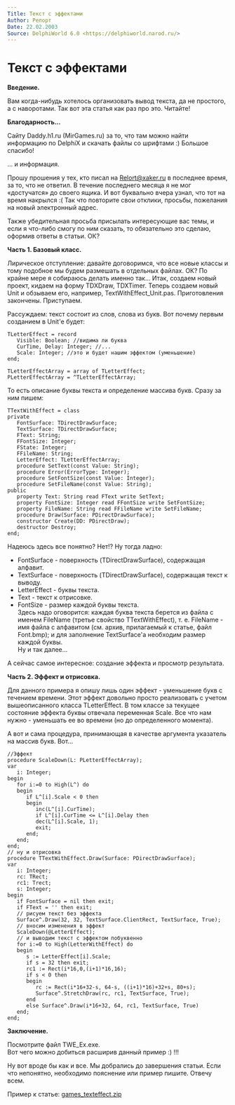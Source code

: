 ```yaml
---
Title: Текст с эффектами
Author: Релорт
Date: 22.02.2003
Source: DelphiWorld 6.0 <https://delphiworld.narod.ru/>
---
```



Текст с эффектами
=================


**Введение.**

Вам когда-нибудь хотелось организовать вывод текста, да не простого, а с
наворотами. Так вот эта статья как раз про это. Читайте!

**Благодарность...**

Сайту Daddy.h1.ru (MirGames.ru) за то, что там можно найти информацию по
DelphiX и скачать файлы со шрифтами :) Большое спасибо!

... и информация.

Прошу прошения у тех, кто писал на Relort@xaker.ru в последнее время,
за то, что не ответил. В течение последнего месяца я не мог «достучатся»
до своего ящика. И вот буквально вчера узнал, что тот на время накрылся
:( Так что повторите свои отклики, просьбы, пожелания на новый
электронный адрес.

Также убедительная просьба присылать интересующие вас темы, и если я
что-либо смогу по ним сказать, то обязательно это сделаю, оформив ответы
в статьи. ОК?

**Часть 1. Базовый класс.**

Лирическое отступление: давайте договоримся, что все новые классы и тому
подобное мы будем размешать в отдельных файлах. ОК? По крайне мере я
собираюсь делать именно так... Итак, создаем новый проект, кидаем на
форму TDXDraw, TDXTimer. Теперь создаем новый Unit и обзываем его,
например, TextWithEffect\_Unit.pas. Приготовления закончены.
Приступаем.

Рассуждаем: текст состоит из слов, слова из букв. Вот почему первым
созданием в Unit'е будет:

    TLetterEffect = record
       Visible: Boolean; //видима ли буква
       CurTime, Delay: Integer; //...
       Scale: Integer; //это и будет нашим эффектом (уменьшение)
    end;
     
    TLetterEffectArray = array of TLetterEffect;
    PLetterEffectArray = ^TLetterEffectArray;

То есть описание буквы текста и определение массива букв. Сразу за ним
пишем:

     
    TTextWithEffect = class
    private
       FontSurface: TDirectDrawSurface;
       TextSurface: TDirectDrawSurface;
       FText: String;
       FFontSize: Integer;
       FState: Integer;
       FFileName: String;
       LetterEffect: TLetterEffectArray;
       procedure SetText(const Value: String);
       procedure Error(ErrorType: Integer);
       procedure SetFontSize(const Value: Integer);
       procedure SetFileName(const Value: String);
    public
       property Text: String read FText write SetText;
       property FontSize: Integer read FFontSize write SetFontSize;
       property FileName: String read FFileName write SetFileName;
       procedure Draw(Surface: PDirectDrawSurface);
       constructor Create(DD: PDirectDraw);
       destructor Destroy;
    end;

Надеюсь здесь все понятно? Нет!? Ну тогда ладно:

- FontSurface - поверхность (TDirectDrawSurface), содержащая алфавит.
- TextSurface - поверхность (TDirectDrawSurface), содержащая текст к выводу.
- LetterEffect - буквы текста.
- Text - текст к отрисовке.
- FontSize - размер каждой буквы текста.  
  Здесь надо оговорится: каждая
  буква текста берется из файла с именем FileName (третье свойство
  TTextWithEffect), т. е. FileName - имя файла с алфавитом (см. архив,
  прилагаемый к статье, файл Font.bmp); и для заполнение TextSurface'а
  необходим размер каждой буквы.  
  Ну и так далее...

А сейчас самое интересное: создание эффекта и просмотр результата.

**Часть 2. Эффект и отрисовка.**

Для данного примера я опишу лишь один эффект - уменьшение букв с
течением времени. Этот эффект довольно просто реализовать с учетом
вышеописанного класса TLetterEffect. В том классе за текущее состояние
эффекта буквы отвечала переменная Scale. Все что нам нужно - уменьшать
ее во времени (но до определенного момента).

А вот и сама процедура, принимающая в качестве аргумента указатель на
массив букв. Вот...

    //Эффект
    procedure ScaleDown(L: PLetterEffectArray);
    var
       i: Integer;
    begin
       for i:=0 to High(L^) do
       begin
          if L^[i].Scale < 0 then
          begin
             inc(L^[i].CurTime);
             if L^[i].CurTime <= L^[i].Delay then
             dec(L^[i].Scale, 1);
             exit;
          end;
       end;
    end;
    // ну и отрисовка
    procedure TTextWithEffect.Draw(Surface: PDirectDrawSurface);
    var
       i: Integer;
       rc: TRect;
       rc1: Trect;
       s: Integer;
    begin
       if FontSurface = nil then exit;
       if FText = '' then exit;
       // рисуем текст без эффекта
       Surface^.Draw(32, 32, TextSurface.ClientRect, TextSurface, True);
       // вносим изменения в эффект
       ScaleDown(@LetterEffect);
       // и выводим текст с эффектом побуквенно
       for i:=0 to High(LetterWithEffect) do
       begin
          s := LetterEffect[i].Scale;
          if s = 32 then exit;
          rc1 := Rect(i*16,0,(i+1)*16,16);
          if s < 0 then
          begin
             rc := Rect(i*16+32-s, 64-s, ((i+1)*16)+32+s, 80+s);
             Surface^.StretchDraw(rc, rc1, TextSurface, True);
          end
          else Surface^.Draw(i*16+32, 64, rc1, TextSurface, True)
       end;
    end;

**Заключение.**

Посмотрите файл TWE\_Ex.exe.  
Вот чего можно добиться расширив данный пример :) !!!


Ну вот вроде бы как и все. Мы добрались до завершения статьи. Если что
непонятно, необходимо пояснение или пример пишите. Отвечу всем.

Пример к статье: [games_texteffect.zip](games_texteffect.zip)

